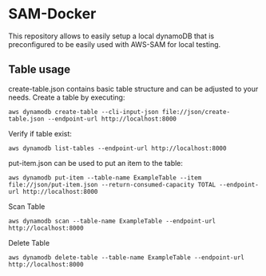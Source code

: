 # SAM-Docker

This repository allows to easily setup a local dynamoDB that is preconfigured to be easily used with AWS-SAM for local testing.

## Table usage
create-table.json contains basic table structure and can be adjusted to your needs. Create a table by executing:

`aws dynamodb create-table --cli-input-json file://json/create-table.json --endpoint-url http://localhost:8000`

Verify if table exist:

`aws dynamodb list-tables --endpoint-url http://localhost:8000`

put-item.json can be used to put an item to the table:

`aws dynamodb put-item --table-name ExampleTable --item file://json/put-item.json --return-consumed-capacity TOTAL --endpoint-url http://localhost:8000`

Scan Table

`aws dynamodb scan --table-name ExampleTable --endpoint-url http://localhost:8000`

Delete Table

`aws dynamodb delete-table --table-name ExampleTable --endpoint-url http://localhost:8000`
